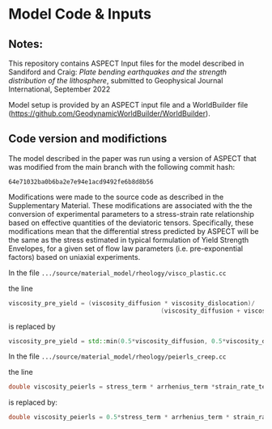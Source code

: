 # Model Code & Inputs

## Notes:

This repository contains ASPECT Input files for the model described in Sandiford and Craig: _Plate bending earthquakes and the strength distribution of the lithosphere_, submitted to Geophysical Journal International, September 2022

Model setup is provided by an ASPECT input file and a WorldBuilder file (https://github.com/GeodynamicWorldBuilder/WorldBuilder).


## Code version and modifictions


The model described in the paper was run using a version of ASPECT that was modified from the main branch with the following commit hash:

`64e71032ba0b6ba2e7e94e1acd9492fe6b8d8b56`

Modifications were made to the source code as described in the Supplementary Material. These modifications are associated with the the conversion of experimental parameters to a stress-strain rate relationship based on effective quantities of the deviatoric tensors. Specifically, these modifications mean that the differential stress predicted by ASPECT will be the same as the stress estimated in typical formulation of Yield Strength Envelopes, for a given set of flow law parameters (i.e. pre-exponential factors) based on uniaxial experiments.

In the file `.../source/material_model/rheology/visco_plastic.cc`

the line

```c++
viscosity_pre_yield = (viscosity_diffusion * viscosity_dislocation)/
                                          (viscosity_diffusion + viscosity_dislocation);
```

is replaced by

```c++
viscosity_pre_yield = std::min(0.5*viscosity_diffusion, 0.5*viscosity_dislocation);

```

In the file `.../source/material_model/rheology/peierls_creep.cc`

the line

```c++
double viscosity_peierls = stress_term * arrhenius_term *strain_rate_term;

```

is replaced by:

```c++
double viscosity_peierls = 0.5*stress_term * arrhenius_term * strain_rate_term;
```
